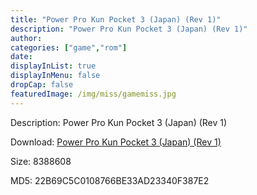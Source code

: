```yaml
---
title: "Power Pro Kun Pocket 3 (Japan) (Rev 1)"
description: "Power Pro Kun Pocket 3 (Japan) (Rev 1)"
author: 
categories: ["game","rom"]
date: 
displayInList: true
displayInMenu: false
dropCap: false
featuredImage: /img/miss/gamemiss.jpg
---
```


Description: Power Pro Kun Pocket 3 (Japan) (Rev 1)

Download: <a style="text-decoration:underline;" href="https://mega.nz/#!KSJkjYQB!NBx0KsKTYDrSrGK3IGeohlVsgUOvnYhGeNzhf-qHyWQ" target = "_blank" rel = "nofollow" > Power Pro Kun Pocket 3 (Japan) (Rev 1)</a>

Size: 8388608

MD5: 22B69C5C0108766BE33AD23340F387E2

